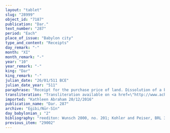 ```yaml
---
layout: "tablet"
slug: "28999"
object_id: "7187"
publication: "Dar."
text_number: "287"
period: "Each"
place_of_issue: "Babylon city"
type_and_content: "Receipts"
day_remark: "-"
month: "XI"
month_remark: "-"
year: "10"
year_remark: "-"
king: "Dar"
king_remark: "-"
julian_date: "26/01/511 BCE"
julian_date_year: "511"
paraphrase: "Receipt for the purchase price of land. Dissolution of a business partnership.<br /> <strong>A</strong> sold arable land (<em>zēru</em>) situated along the old Kutha Channel to <strong>B</strong> and acknowledges his receipt (<em>eṭēru</em>) of the corresponding price (the exact amount that is paid is not specified). With this transaction, they agree that all accounts have been settled and consider their former business partnership (<em>harrānu</em>) closed. It is further pointed out that the seller has returned the promissory note (<em>u&lsquo;iltu</em>) for payment of the remaining price of the land (<em>t&acirc;ru</em> D &ndash; <em>nadānu</em>); and that the buyer gave on his own initiative (<em>ina migir libbī&scaron;u</em>) 6 shekels of silver as a gift (<em>qī&scaron;tu</em>) to the seller. The parties to the contract have taken one&nbsp; copy of the document each. Names of 10 witnesses and the scribe. The promissory note mentioned in this text must be BM30898 (= Dar 61)<br /> &nbsp;<br /> <strong>A</strong> = Bel-ēṭir/Mu&scaron;ēb&scaron;i//Nūr-S&icirc;n; <strong>B</strong> = Marduk-nāṣir-apli/Itti-Marduk-balāṭu//Egibi."
transliteration: "Transliteration available on <a href=\"http://www.achemenet.com/fr/item/?/sources-textuelles/textes-par-regions/babylonie/babylone/1658451\" target=\"_blank\">Achemenet</a>"
imported: "Kathleen Abraham 20/12/2016"
publication_name: "Dar. 287"
archive: "Egibi/Nūr-Sîn"
day_babylonian_: "2"
bibliography: "reediton: Wunsch 2000, no. 201; Kohler and Peiser, BRL 3 (1894), 35; Krecher 1970, 287f."
previous_item: "29002"
---
```

